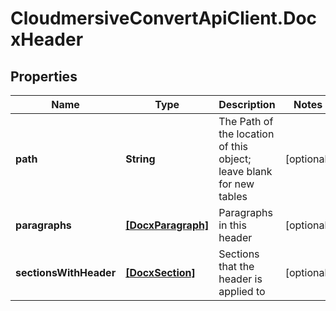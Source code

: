 # CloudmersiveConvertApiClient.DocxHeader

## Properties
Name | Type | Description | Notes
------------ | ------------- | ------------- | -------------
**path** | **String** | The Path of the location of this object; leave blank for new tables | [optional] 
**paragraphs** | [**[DocxParagraph]**](DocxParagraph.md) | Paragraphs in this header | [optional] 
**sectionsWithHeader** | [**[DocxSection]**](DocxSection.md) | Sections that the header is applied to | [optional] 


